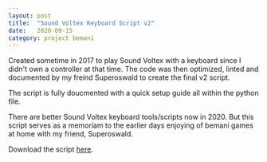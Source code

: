 ```yaml
---
layout: post
title:  "Sound Voltex Keyboard Script v2"
date:   2020-09-15
category: project bemani
---
```

Created sometime in 2017 to play Sound Voltex with a keyboard since I didn't own a controller at that time. The code was then optimized, linted and documented by my freind Superoswald to create the final v2 script. 

The script is fully doucmented with a quick setup guide all within the python file. 

There are better Sound Voltex keyboard tools/scripts now in 2020. But this script serves as a memoriam to the earlier days enjoying of bemani games at home with my friend, Superoswald. 

Download the script [here](https://enkrypton.github.io/assets/sdvx_kb2.py).